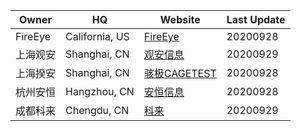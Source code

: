Owner | HQ | Website | Last Update
--- | --- | --- | ---
FireEye | California, US | [FireEye](https://www.fireeye.com/) | 20200928
上海观安 | Shanghai, CN | [观安信息](https://www.idss-cn.com/) | 20200929
上海揆安 | Shanghai, CN | [骇极CAGETEST](https://www.cagetest.com/) | 20200928
杭州安恒 | Hangzhou, CN | [安恒信息](https://www.dbappsecurity.com.cn/) | 20200928
成都科来 | Chengdu, CN | [科来](http://www.colasoft.com.cn/) | 20200929
